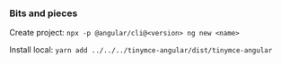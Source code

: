 
### Bits and pieces

Create project: `npx -p @angular/cli@<version> ng new <name>`

Install local: `yarn add ../../../tinymce-angular/dist/tinymce-angular`
